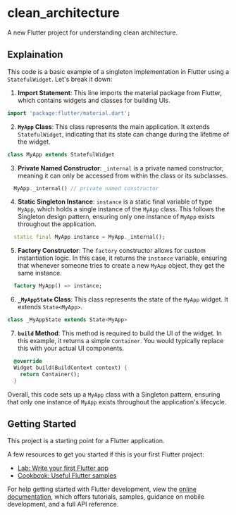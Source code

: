 # clean_architecture

A new Flutter project for understanding clean architecture.

## Explaination

This code is a basic example of a singleton implementation in Flutter using a `StatefulWidget`. Let's break it down:

1. **Import Statement**: This line imports the material package from Flutter, which contains widgets and classes for building UIs.

```dart
import 'package:flutter/material.dart';
```

2. **`MyApp` Class**: This class represents the main application. It extends `StatefulWidget`, indicating that its state can change during the lifetime of the widget.

```dart
class MyApp extends StatefulWidget 
```

3. **Private Named Constructor**: `_internal` is a private named constructor, meaning it can only be accessed from within the class or its subclasses.

```dart
  MyApp._internal() // private named constructor
```

4. **Static Singleton Instance**: `instance` is a static final variable of type `MyApp`, which holds a single instance of the `MyApp` class. This follows the Singleton design pattern, ensuring only one instance of `MyApp` exists throughout the application.

```dart
  static final MyApp instance = MyApp._internal();
```

5. **Factory Constructor**: The `factory` constructor allows for custom instantiation logic. In this case, it returns the `instance` variable, ensuring that whenever someone tries to create a new `MyApp` object, they get the same instance.

```dart
  factory MyApp() => instance;
```

6. **`_MyAppState` Class**: This class represents the state of the `MyApp` widget. It extends `State<MyApp>`.

```dart
class _MyAppState extends State<MyApp> 
```

7. **`build` Method**: This method is required to build the UI of the widget. In this example, it returns a simple `Container`. You would typically replace this with your actual UI components.

```dart
  @override
  Widget build(BuildContext context) {
    return Container();
  }

```

Overall, this code sets up a `MyApp` class with a Singleton pattern, ensuring that only one instance of `MyApp` exists throughout the application's lifecycle.

## Getting Started

This project is a starting point for a Flutter application.

A few resources to get you started if this is your first Flutter project:

- [Lab: Write your first Flutter app](https://docs.flutter.dev/get-started/codelab)
- [Cookbook: Useful Flutter samples](https://docs.flutter.dev/cookbook)

For help getting started with Flutter development, view the
[online documentation](https://docs.flutter.dev/), which offers tutorials,
samples, guidance on mobile development, and a full API reference.
